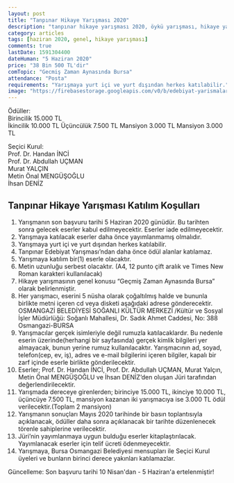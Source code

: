 ```yaml
---
layout: post
title: "Tanpınar Hikaye Yarışması 2020"
description: "tanpınar hikaye yarışması 2020, öykü yarışması, hikaye yarışmaları"
category: articles
tags: [haziran 2020, genel, hikaye yarışması]
comments: true
lastDate: 1591304400
dateHuman: "5 Haziran 2020"
price: "38 Bin 500 TL'dir"
comTopic: "Gecmiş Zaman Aynasında Bursa"
attendance: "Posta"
requirements: "Yarışmaya yurt içi ve yurt dışından herkes katılabilir."
image: "https://firebasestorage.googleapis.com/v0/b/edebiyat-yarismalari.appspot.com/o/tanpinar-hikaye-yarismasi-2020.jpg?alt=media&token=c6270a7f-5b3a-4c56-a17d-31e0b0df5a1a"
---
```


Ödüller:  
Birincilik 15.000 TL  
İkincilik 10.000 TL
Üçüncülük 7.500 TL
Mansiyon 3.000 TL
Mansiyon 3.000 TL  

Seçici Kurul:  
Prof. Dr. Handan İNCİ  
Prof. Dr. Abdullah UÇMAN  
Murat YALÇIN  
Metin Önal MENGÜŞOĞLU  
İhsan DENİZ 

## Tanpınar Hikaye Yarışması Katılım Koşulları
1. Yarışmanın son başvuru tarihi 5 Haziran 2020 günüdür. Bu tarihten sonra gelecek eserler kabul edilmeyecektir. Eserler iade edilmeyecektir.
2. Yarışmaya katılacak eserler daha önce yayımlanmamış olmalıdır.
3. Yarışmaya yurt içi ve yurt dışından herkes katılabilir.
4. Tanpınar Edebiyat Yarışması’ndan daha önce ödül alanlar katılamaz.
5. Yarışmaya katılım bir(1) eserle olacaktır.
6. Metin uzunluğu serbest olacaktır. (A4, 12 punto çift aralık ve Times New Roman karakteri kullanılacak)
7. Hikaye yarışmasının genel konusu “Geçmiş Zaman Aynasında Bursa” olarak belirlenmiştir.
8. Her yarışmacı, eserini 5 nüsha olarak çoğaltılmış halde ve bununla birlikte metni içeren cd veya disketi aşağıdaki adrese gönderecektir.
OSMANGAZİ BELEDİYESİ SOĞANLI KÜLTÜR MERKEZİ /Kültür ve Sosyal İşler Müdürlüğü: Soğanlı Mahallesi, Dr. Sadık Ahmet Caddesi, No: 388 Osmangazi-BURSA
9. Yarışmacılar gerçek isimleriyle değil rumuzla katılacaklardır. Bu nedenle eserin üzerinde(herhangi bir sayfasında) gerçek kimlik bilgileri yer almayacak, bunun yerine rumuz kullanılacaktır. Yarışmacının ad, soyad, telefon(cep, ev, iş), adres ve e-mail bilgilerini içeren bilgiler, kapalı bir zarf içinde eserle birlikte gönderilecektir.
10. Eserler; Prof. Dr. Handan İNCİ, Prof. Dr. Abdullah UÇMAN, Murat Yalçın, Metin Önal MENGÜŞOĞLU ve İhsan DENİZ’den oluşan Jüri tarafından değerlendirilecektir.
11. Yarışmada dereceye girenlerden; birinciye 15.000 TL, ikinciye 10.000 TL, üçüncüye 7.500 TL, mansiyon kazanan iki yarışmacıya ise 3.000 TL ödül verilecektir.(Toplam 2 mansiyon)
12. Yarışmanın sonuçları Mayıs 2020 tarihinde bir basın toplantısıyla açıklanacak, ödüller daha sonra açıklanacak bir tarihte düzenlenecek törenle sahiplerine verilecektir.
13. Jüri’nin yayımlanmaya uygun bulduğu eserler kitaplaştırılacak. Yayımlanacak eserler için telif ücreti ödenmeyecektir.
14. Yarışmaya, Bursa Osmangazi Belediyesi mensupları ile Seçici Kurul üyeleri ve bunların birinci derece yakınları katılamazlar.

Güncelleme:
Son başvuru tarihi 10 Nisan'dan - 5 Haziran'a ertelenmiştir!